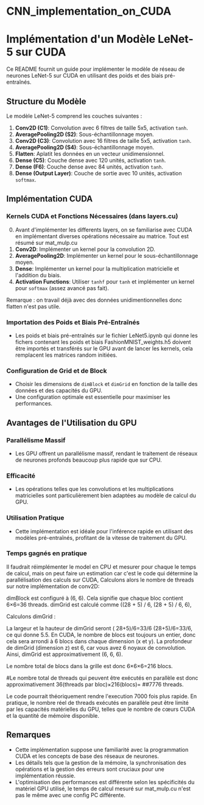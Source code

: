 # CNN_implementation_on_CUDA
# Implémentation d'un Modèle LeNet-5 sur CUDA

Ce README fournit un guide pour implémenter le modèle de réseau de neurones LeNet-5 sur CUDA en utilisant des poids et des biais pré-entraînés.

## Structure du Modèle

Le modèle LeNet-5 comprend les couches suivantes :

1. **Conv2D (C1)**: Convolution avec 6 filtres de taille 5x5, activation `tanh`.
2. **AveragePooling2D (S2)**: Sous-échantillonnage moyen.
3. **Conv2D (C3)**: Convolution avec 16 filtres de taille 5x5, activation `tanh`.
4. **AveragePooling2D (S4)**: Sous-échantillonnage moyen.
5. **Flatten**: Aplatit les données en un vecteur unidimensionnel.
6. **Dense (C5)**: Couche dense avec 120 unités, activation `tanh`.
7. **Dense (F6)**: Couche dense avec 84 unités, activation `tanh`.
8. **Dense (Output Layer)**: Couche de sortie avec 10 unités, activation `softmax`.

## Implémentation CUDA

### Kernels CUDA et Fonctions Nécessaires (dans layers.cu)
0. Avant d'implémenter les differents layers, on se familiarise avec CUDA en implémentant diverses opérations nécessaire au matrice. Tout est résumé sur mat_mulp.cu
1. **Conv2D**: Implémenter un kernel pour la convolution 2D.
2. **AveragePooling2D**: Implémenter un kernel pour le sous-échantillonnage moyen.
3. **Dense**: Implémenter un kernel pour la multiplication matricielle et l'addition du biais.
4. **Activation Functions**: Utiliser `tanhf` pour `tanh` et implémenter un kernel pour `softmax` (assez avancé pas fait).

Remarque : on travail déjà avec des données unidimentionnelles donc flatten n'est pas utile.

### Importation des Poids et Biais Pré-Entraînés

- Les poids et biais pré-entraînés sur le fichier LeNet5.ipynb qui donne les fichers contenant les poids et biais FashionMNIST_weights.h5 doivent être importés et transférés sur le GPU avant de lancer les kernels, cela remplacent les matrices random initiées.

### Configuration de Grid et de Block

- Choisir les dimensions de `dimBlock` et `dimGrid` en fonction de la taille des données et des capacités du GPU.
- Une configuration optimale est essentielle pour maximiser les performances.

## Avantages de l'Utilisation du GPU

### Parallélisme Massif

- Les GPU offrent un parallélisme massif, rendant le traitement de réseaux de neurones profonds beaucoup plus rapide que sur CPU.

### Efficacité

- Les opérations telles que les convolutions et les multiplications matricielles sont particulièrement bien adaptées au modèle de calcul du GPU.

### Utilisation Pratique

- Cette implémentation est idéale pour l'inférence rapide en utilisant des modèles pré-entraînés, profitant de la vitesse de traitement du GPU.

### Temps gagnés en pratique 

Il faudrait réimplémenter le model en CPU et mesurer pour chaque le temps de calcul, mais on peut faire un estimation car c'est le code qui détermine la parallélisation des calculs sur CUDA, Calculons alors le nombre de threads sur notre implémentation de conv2D:

dimBlock est configuré à (6, 6). Cela signifie que chaque bloc contient
6×6=36 threads. dimGrid est calculé comme ((28 + 5) / 6, (28 + 5) / 6, 6),

Calculons dimGrid :

La largeur et la hauteur de dimGrid seront  ( 28+5)/6=33/6 (28+5)/6=33/6, ce qui donne 5.5. En CUDA, le nombre de blocs est toujours un entier, donc cela sera arrondi à 6 blocs dans chaque dimension (x et y).
La profondeur de dimGrid (dimension z) est 6, car vous avez 6 noyaux de convolution.
Ainsi, dimGrid est approximativement (6, 6, 6).

Le nombre total de blocs dans la grille est donc
6×6×6=216 blocs.

#Le nombre total de threads qui peuvent être exécutés en parallèle est donc approximativement 36(threads par bloc)×216(blocs)= ##7776 threads.

Le code pourrait théoriquement rendre l'execution 7000 fois plus rapide. En pratique, le nombre réel de threads exécutés en parallèle peut être limité par les capacités matérielles du GPU, telles que le nombre de cœurs CUDA et la quantité de mémoire disponible.

## Remarques

- Cette implémentation suppose une familiarité avec la programmation CUDA et les concepts de base des réseaux de neurones.
- Les détails tels que la gestion de la mémoire, la synchronisation des opérations et la gestion des erreurs sont cruciaux pour une implémentation réussie.
- L'optimisation des performances est différente selon les spécificités du matériel GPU utilisé, le temps de calcul mesuré sur mat_mulp.cu n'est pas le même avec une config PC différente.
